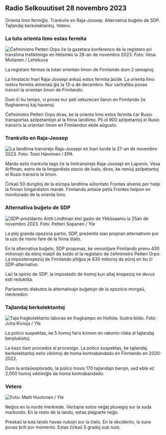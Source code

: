 Radio Selkouutiset 28 novembro 2023
-----------------------------

Orienta limo fermiĝis. Trankvilo en Raja-Joosep. Alternativa buĝeto de SDP. Tajlandaj berkolektantoj. Vetero.

### La tuta orienta limo estas fermita

![Ĉefministro Petteri Orpo ĉe la gazetara konferenco de la registaro pri translima trafiklimigo en Helsinko la 28-an de novembro 2023. Foto: Vesa Moilanen / Lehtikuva](https://images.cdn.yle.fi/image/upload/c_crop,h_2880,w_5120,x_0,y_533/ar_1.777777777777777,c_fill,g_faces,h_675,w_1200/dpr_1.0/q_auto:eco/f_auto/fl_lossy/898172011/89817297fb63bc0)

La registaro fermas la tutan orientan limon de Finnlando dum 2 semajnoj.

La limstacio Inari Raja-Joosepi ankaŭ estos fermita ĵaŭde. La orienta limo restos fermita almenaŭ ĝis la 13-a de decembro. Nur vartrafiko povas transiri la orientan limon de Finnlando.

Dum ĉi tiu tempo, vi povas nur peti sekurecan ilaron en Finnlando ĉe flughavenoj kaj havenoj.

Ĉefministro Petteri Orpo diras, ke la orienta limo estos fermita ĉar Rusio transportas azilpetantojn al la finna landlimo. Pli ol 900 azilpetantoj el Rusio transiris la orientan limon en Finnlandon ekde aŭgusto.

### Trankvilo en Raja-Joosep

![La landlima transirejo Raja-Joosepi en Inari lunde la 27-an de novembro 2023. Foto: Tomi Hänninen / EPA](https://images.cdn.yle.fi/image/upload/c_crop,h_3078,w_5472,x_0,y_474/ar_1.7777777777777777,c_fill,g_faces,h_675,w_1200/dpr_1.0/q_auto:eco/f_auto/fl_lossy/v1701178188/39-120675e98)

Mardo estis trankvila tago ĉe la limtransirejo Raja-Joosepi en Laponio. Vesa Arffman, estro de la limgardista stacio de Ivalo, diras, ke neniuj azilpetantoj el Rusio transiris la limon.

Ĉirkaŭ 50 dungitoj de la eŭropa landlima aŭtoritato Frontex alvenis por helpi la finnan limgardiston marde. Finnlando antaŭe petis Frontex helpon en monitorado de la orienta limo.

### Alternativa buĝeto de SDP

![SDP-prezidanto Antti Lindtman kiel gasto de Ykkösaamu la 25an de novembro 2023. Foto: Petteri Sopanen / Yle](https://images.cdn.yle.fi/image/upload/c_crop,h_2250,w_4000,x_0,y_214/ar_1.7777777777777777,c_fill,g_faces,h_6701/0,d_r1201/w_214q_auto:eco/f_auto/fl_lossy/v1700900437/39-12065046561addd1ff4d)

La plej granda opozicia partio, SDP, prezentis sian propran alternativon por la uzo de mono fare de la finna ŝtato.

En la alternativa buĝeto, SDP proponas, ke venontjare Finnlando prenu 430 milionojn da eŭroj malpli da ŝuldo ol la registaro de ĉefministro Petteri Orpo. La impostenspezoj de Finnlando pliiĝos je 830 milionoj da eŭroj en tiu ĉi SDP-alternativo.

Laŭ la opinio de SDP, la impostado de homoj kun altaj enspezoj ne devus esti reduktita.

Parlamento diskutos la alternativajn buĝetojn de la opozicio morgaŭ, merkredon.

### Tajlandaj berkolektantoj

![Taja fragkolektanto laboras en fragkampo en Hollola. Ilustra bildo. Foto: Juha Kivioja / Yle](https://images.cdn.yle.fi/image/upload/c_crop,h_3158,w_5615,x_0,y_362/ar_1.7777777777777777,c_fill,g_faces,h_671/0,d_r1201/w_362q_auto:eco/f_auto/fl_lossy/v1697111616/39-11854426527dce6a43a2)

La polico suspektas, ke 5 homoj faris krimon en rakonto rilata al tajlandaj berplukistoj.

La kazo tiam procedos al procesigo. La polico suspektas, ke tajlandaj berkolektantoj estis viktimoj de homa kontrabandado en Finnlando en 2020-2022.

Dum la antaŭesplorado, la polico trovis 170 tajlandajn berojn, sed eble eĉ 2,000 homoj viktimiĝis de homa kontrabandado.

### Vetero

![ Foto: Matti Huutonen / Yle](https://images.cdn.yle.fi/image/upload/c_crop,h_1080,w_1919,x_0,y_0/ar_1.7777777777777777,c_fill,g_faces,h_6701,w_1201.0/q_auto:eco/f_auto/fl_lossy/v1701179634/39-12078316565f0cf485dd)

Neĝos en la nordo merkrede. Verŝajne estos neĝaj pluvegoj sur la suda marbordo. En la resto de la lando, estas plejparte neĝo.

Preskaŭ la tuta lando havas nubojn sur la ĉielo. En la okcidento, la suno povas brili por momento. Estas ĉirkaŭ 5 gradoj sub nulo.